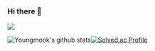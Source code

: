 ### Hi there 👋

<img src="https://capsule-render.vercel.app/api?type=rect&color=timeGradient&height=150&section=header&text=Youngmook&%20render&fontSize=90"/>

<p align="center">

![Youngmook's github stats](https://github-readme-stats.vercel.app/api?username=Youngmook-Lim&show_icons=true&theme=react)[![Solved.ac Profile](http://mazassumnida.wtf/api/v2/generate_badge?boj=youngmookk)](https://solved.ac/youngmookk)

</p>

<!--
**Youngmook-Lim/Youngmook-Lim** is a ✨ _special_ ✨ repository because its `README.md` (this file) appears on your GitHub profile.

Here are some ideas to get you started:

- 🔭 I’m currently working on ...
- 🌱 I’m currently learning ...
- 👯 I’m looking to collaborate on ...
- 🤔 I’m looking for help with ...
- 💬 Ask me about ...
- 📫 How to reach me: ...
- 😄 Pronouns: ...
- ⚡ Fun fact: ...
-->
